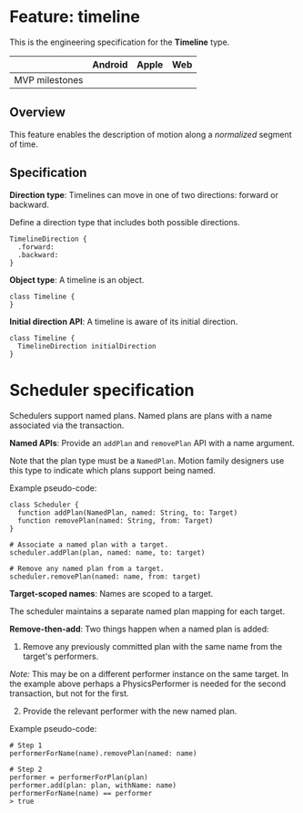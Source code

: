 # Feature: timeline

This is the engineering specification for the **Timeline** type.

|  | Android | Apple | Web |
| --- | --- | --- | --- |
| MVP milestones | &nbsp; | &nbsp; | &nbsp; |

## Overview

This feature enables the description of motion along a *normalized* segment of time.

## Specification

**Direction type**: Timelines can move in one of two directions: forward or backward.

Define a direction type that includes both possible directions.

```
TimelineDirection {
  .forward:
  .backward:
}
```

**Object type**: A timeline is an object.

```
class Timeline {
}
```

**Initial direction API**: A timeline is aware of its initial direction.

```
class Timeline {
  TimelineDirection initialDirection
}
```

# Scheduler specification

Schedulers support named plans. Named plans are plans with a name associated via the transaction.

**Named APIs**: Provide an `addPlan` and `removePlan` API with a name argument.

Note that the plan type must be a `NamedPlan`. Motion family designers use this type to indicate which plans support being named.

Example pseudo-code:

```
class Scheduler {
  function addPlan(NamedPlan, named: String, to: Target)
  function removePlan(named: String, from: Target)
}

# Associate a named plan with a target.
scheduler.addPlan(plan, named: name, to: target)

# Remove any named plan from a target.
scheduler.removePlan(named: name, from: target)
```

**Target-scoped names**: Names are scoped to a target.

The scheduler maintains a separate named plan mapping for each target.

**Remove-then-add**: Two things happen when a named plan is added:

1. Remove any previously committed plan with the same name from the target's performers.

  _Note:_ This may be on a different performer instance on the same target. In the example above perhaps a PhysicsPerformer is needed for the second transaction, but not for the first.

2. Provide the relevant performer with the new named plan.

Example pseudo-code:

```
# Step 1
performerForName(name).removePlan(named: name)

# Step 2
performer = performerForPlan(plan)
performer.add(plan: plan, withName: name)
performerForName(name) == performer 
> true
```

